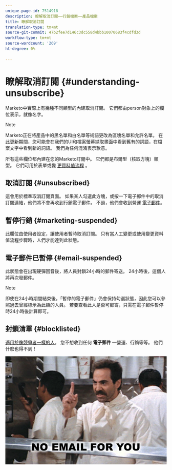 ```yaml
---
unique-page-id: 7514918
description: 瞭解取消訂閱——行銷檔案——產品檔案
title: 瞭解取消訂閱
translation-type: tm+mt
source-git-commit: 47b2fee7d146c3dc558d4bbb10070683f4cdfd3d
workflow-type: tm+mt
source-wordcount: '269'
ht-degree: 0%

---
```



# 瞭解取消訂閱 {#understanding-unsubscribe}

Marketo中實際上有幾種不同類型的內建取消訂閱。 它們都由person對象上的欄位表示，就像名字。

>[!NOTE]
>
>Marketo正在將產品中的黑名單和白名單等術語更改為區塊名單和允許名單。 在此更新期間，您可能會在我們的UI和檔案螢幕擷取畫面中看到舊有的詞語，在檔案文字中看到新的詞語。 我們為任何混淆表示歉意。

所有這些欄位都內建在您的Marketo訂閱中。 它們都是布爾型（核取方塊）類型。 它們可用於表單或變 [更資料值流程](../../../product-docs/core-marketo-concepts/smart-campaigns/flow-actions/change-data-value.md) 。

## 取消訂閱 {#unsubscribed}

這會用於標準取消訂閱頁面。 如果某人勾選此方塊，或按一下電子郵件中的取消訂閱連結，他們將不會再收到行銷電子郵件。 不過，他們會收到營運 [電子郵件](../../../product-docs/email-marketing/general/functions-in-the-editor/make-an-email-operational.md)。

## 暫停行銷 {#marketing-suspended}

此欄位由使用者設定，讓使用者暫時取消訂閱。 只有當人工變更或使用變更資料值流程步驟時，人們才能達到此狀態。

## 電子郵件已暫停 {#email-suspended}

此狀態會在出現硬彈回音後，將人員封鎖24小時的郵件寄送。 24小時後，這個人將再次發郵件。

>[!NOTE]
>
>即使在24小時期間結束後，「暫停的電子郵件」仍會保持勾選狀態，因此您可以參照過去曾經標示為此類的人員。 若要查看此人是否可郵寄，只需在電子郵件暫停時24小時後計算即可。

## 封鎖清單 {#blocklisted}

[適用於像競爭者一樣的人](http://docs.marketo.com/x/uwOQ)。 您不想收到任何 **電子郵件** —營運、行銷等等。 他們什麼也得不到！

![](assets/image2015-5-18-12-3a6-3a40.png)

